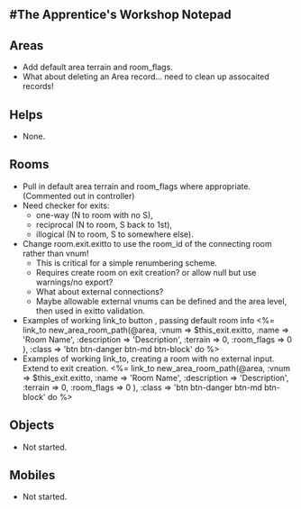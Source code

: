 #The Apprentice's Workshop Notepad
---

## Areas
* Add default area terrain and room_flags.
* What about deleting an Area record... need to clean up assocaited records!

## Helps
* None.

## Rooms
* Pull in default area terrain and room_flags where appropriate. (Commented out in controller)
* Need checker for exits:
  - one-way (N to room with no S),
  - reciprocal (N to room, S back to 1st),
  - illogical (N to room, S to somewhere else). 
* Change room.exit.exitto to use the room_id of the connecting room rather than vnum!
  - This is critical for a simple renumbering scheme.
  - Requires create room on exit creation? or allow null but use warnings/no export?
  - What about external connections?
  - Maybe allowable external vnums can be defined and the area level, then used in exitto validation.
* Examples of working link_to button , passing default room info
      <%= link_to new_area_room_path(@area, :vnum => $this_exit.exitto,
                                            :name => 'Room Name',
                                            :description => 'Description',
                                            :terrain => 0,
                                            :room_flags => 0
                                            ), :class => 'btn btn-danger btn-md btn-block' do %>
* Examples of working link_to, creating a room with no external input.  Extend to exit creation.
      <%= link_to new_area_room_path(@area, :vnum => $this_exit.exitto,
                                            :name => 'Room Name',
                                            :description => 'Description',
                                            :terrain => 0,
                                            :room_flags => 0
                                            ), :class => 'btn btn-danger btn-md btn-block' do %>

## Objects
* Not started.

## Mobiles
* Not started.

